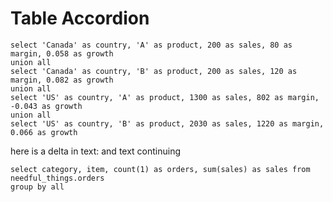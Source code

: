 # Table Accordion

```simple
select 'Canada' as country, 'A' as product, 200 as sales, 80 as margin, 0.058 as growth
union all
select 'Canada' as country, 'B' as product, 200 as sales, 120 as margin, 0.082 as growth
union all
select 'US' as country, 'A' as product, 1300 as sales, 802 as margin, -0.043 as growth
union all
select 'US' as country, 'B' as product, 2030 as sales, 1220 as margin, 0.066 as growth
```

here is a delta in text: <Delta value=150000 fmt=usd0k/> and text continuing <Value data={simple} column=sales fmt=usd/> <Delta data={simple} column=sales fmt=usd/>

<DataTable data={simple} totalRow=true search=true groupsOpen=true groupBy=country groupType=side subtotals=true rowNumbers=true rowShading=false > 
 	<Column id=country totalAgg=500/> 
	<Column id=product/> 
	<Column id=sales fmt=usd totalAgg=800 contentType=colorscale /> 
	<Column id=margin fmt=eur totalAgg=median weightCol=sales contentType=delta downIsGood=true/> 
	<Column id=growth fmt=pct contentType=delta downIsGood=false totalAgg=weightedMean weightCol=sales neutralMax=0.06 neutralMin=-0.06/>
 </DataTable>

 <!-- <DataTable data={simple} groupBy=product totalRow=true summarizeGroups=true rowNumbers=true/>  -->



```orders
select category, item, count(1) as orders, sum(sales) as sales from needful_things.orders
group by all
```

<!-- <DataTable data={orders} groupBy=category rows=3/> -->